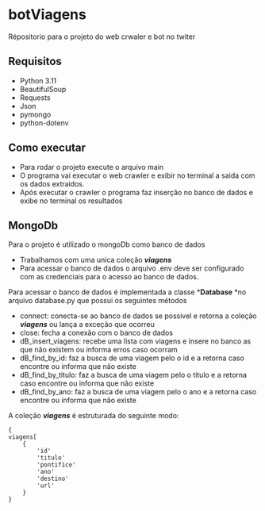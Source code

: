 # botViagens

Répositorio para o projeto do web crwaler e bot no twiter

## Requisitos

* Python 3.11
* BeautifulSoup
* Requests
* Json
* pymongo
* python-dotenv

## Como executar

* Para rodar o projeto execute o arquivo main
* O programa vai executar o web crawler e exibir no terminal a saida com os dados extraidos.
* Após executar o crawler o programa faz inserção no banco de dados e exibe no terminal os resultados

## MongoDb

Para o projeto é utilizado o mongoDb como banco de dados

* Trabalhamos com uma unica coleção ***viagens***
* Para acessar o banco de dados o arquivo .env deve ser configurado com as credenciais para o acesso ao banco de dados.

Para acessar o banco de dados é implementada a classe ***Database** *no arquivo database.py que possui os seguintes métodos

* connect: conecta-se ao banco de dados se possivel e retorna a coleção  ***viagens*** ou lança a exceção que ocorreu
* close: fecha a conexão com o banco de dados
* dB_insert_viagens: recebe uma lista com viagens e insere no banco as que não existem ou informa erros caso ocorram
* dB_find_by_id: faz a busca de uma viagem pelo o id e a retorna caso encontre ou informa que não existe
* dB_find_by_titulo: faz a busca de uma viagem pelo o titulo e a retorna caso encontre ou informa que não existe
* dB_find_by_ano: faz a busca de uma viagem pelo o ano e a retorna caso encontre ou informa que não existe

A coleção ***viagens***  é estruturada do seguinte modo:

```
{
viagens[
	{
		'id'
		'titulo'
		'pontifice'
		'ano'
		'destino'
		'url'
	}
}
```
